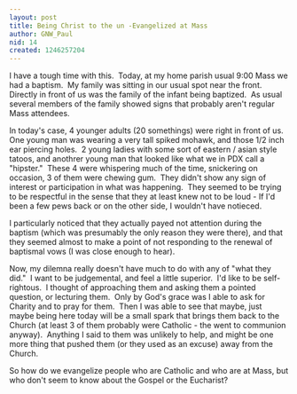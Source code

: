 ```yaml
---
layout: post
title: Being Christ to the un -Evangelized at Mass
author: GNW_Paul
nid: 14
created: 1246257204
---
```

<p>I have a tough time with this. &nbsp;Today, at my home parish usual 9:00 Mass we had a baptism.&nbsp; My family was sitting in our usual spot near the front.&nbsp; Directly in front of us was the family of the infant being baptized.&nbsp; As usual several members of the family showed signs that probably aren't regular Mass attendees.</p>
<p>In today's case, 4 younger adults (20 somethings) were right in front of us.&nbsp; One young man was wearing a very tall spiked mohawk, and those 1/2 inch ear piercing holes.&nbsp; 2 young ladies with some sort of eastern / asian style tatoos, and anothrer young man that looked like what we in PDX call a &quot;hipster.&quot;&nbsp; These 4 were whispering much of the time, snickering on occasion, 3 of them were chewing gum.&nbsp; They didn't show any sign of interest or participation in what was happening.&nbsp; They seemed to be trying to be respectful in the sense that they at least knew not to be loud - If I'd been a few pews back or on the other side, I wouldn't have notieced. &nbsp;</p>
<p>I particularly noticed that they actually payed not attention during the baptism (which was presumably the only reason they were there), and that they seemed almost to make a point of not responding to the renewal of baptismal vows (I was close enough to hear). &nbsp;</p>
<p>Now, my dilemna really doesn't have much to do with any of &quot;what they did.&quot;&nbsp; I want to be judgemental, and feel a little superior.&nbsp; I'd like to be self-rightous.&nbsp; I thought of approaching them and asking them a pointed question, or lecturing them.&nbsp; Only by God's grace was I able to ask for Charity and to pray for them.&nbsp; Then I was able to see that maybe, just maybe being here today will be a small spark that brings them back to the Church (at least 3 of them probably were Catholic - the went to communion anyway).&nbsp; Anything I said to them was unlikely to help, and might be one more thing that pushed them (or they used as an excuse) away from the Church.</p>
<p>So how do we evangelize people who are Catholic and who are at Mass, but who don't seem to know about the Gospel or the Eucharist?&nbsp; </p>
